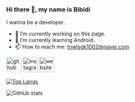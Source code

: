 ### Hi there 👋, my name is Bibidi
I wanna be a developer.

- 🔭 I’m currently working on this page. 
- 🌱 I’m currently learning Android.
- 📫 How to reach me: tnwlsgk1002@naver.com 


[<img src='https://cdn.jsdelivr.net/npm/simple-icons@3.0.1/icons/github.svg' alt='github' height='40'>](https://github.com/tnwlsgk1002)  [<img src='https://cdn.jsdelivr.net/npm/simple-icons@3.0.1/icons/instagram.svg' alt='instagram' height='40'>](https://www.instagram.com/@_sjevie/)  [<img src='https://cdn.jsdelivr.net/npm/simple-icons@3.0.1/icons/icloud.svg' alt='website' height='40'>](https://sjevie.tistory.com/)  

[![Top Langs](https://github-readme-stats.vercel.app/api/top-langs/?username=tnwlsgk1002)](https://github.com/anuraghazra/github-readme-stats)

![GitHub stats](https://github-readme-stats.vercel.app/api?username=tnwlsgk1002&show_icons=true)  

